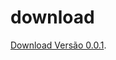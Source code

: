 # download

[Download Versão 0.0.1](https://github.com/anderatt/download/blob/master/app-master.zip).
